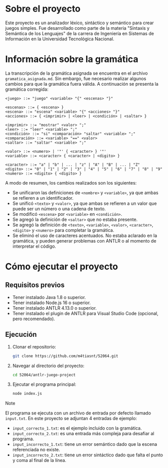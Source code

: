 # Sobre el proyecto

Este proyecto es un analizador léxico, sintáctico y semántico para crear juegos simples. Fue desarrollado como parte de la materia "Sintaxis y Semántica de los Lenguajes" de la carrera de Ingeniería en Sistemas de Información en la Universidad Tecnológica Nacional.

# Información sobre la gramática

La transcripción de la gramática asignada se encuentra en el archivo `gramatica_asignada.md`. Sin embargo, fue necesario realizar algunos cambios para que la gramática fuera válida. A continuación se presenta la gramática corregida:

```
<juego> ::= "juego" <variable> "{" <escenas> "}"

<escenas> ::= { <escena> }
<escena> ::= "escena" <variable> "{" <acciones> "}"
<acciones> ::= { <imprimir> | <leer> | <condición> | <saltar> }

<imprimir> ::= "mostrar" <valor> ";"
<leer> ::= "leer" <variable> ";"
<condición> ::= "si" <comparación> "saltar" <variable> ";" 
<comparación> ::= <variable> "==" <valor>
<saltar> ::= "saltar" <variable> ";"

<valor> ::= <numero> | '"' { <caracter> } '"' 
<variable> ::= <caracter> { <caracter> | <digito> } 

<caracter> ::= "a" | "b" | ... | "z" | "A" | "B" | ... | "Z"
<digito> ::= "0" | "1" | "2" | "3" | "4" | "5" | "6" | "7" | "8" | "9"
<numero> ::= <digito> { <digito> }

```

A modo de resumen, los cambios realizados son los siguientes:
- Se unificaron las definiciones de `<nombre>` y `<variable>`, ya que ambas se refieren a un identificador.
- Se unificó `<texto>` y `<valor>`, ya que ambas se refieren a un valor que puede ser un número o una cadena de texto.
- Se modificó `<escena>` por `<variable>` en `<condición>`. 
- Se agregó la definición de `<saltar>` que no estaba presente.
- Se agregó la definición de `<texto>`, `<variable>`, `<valor>`, `<caracter>`, `<digito>` y `<numero>` para completar la gramática.
- Se eliminó el uso de caracteres acentuados. No estaba aclarado en la gramática, y pueden generar problemas con ANTLR o al momento de interpretar el código.

# Cómo ejecutar el proyecto

## Requisitos previos

- Tener instalado Java 1.8 o superior.
- Tener instalado Node.js 16 o superior.
- Tener instalado ANTLR 4.13.0 o superior.
- Tener instalado el plugin de ANTLR para Visual Studio Code (opcional, pero recomendado).

## Ejecución

1. Clonar el repositorio:
   ```bash
   git clone https://github.com/m4tiasnt/52064.git
   ```
2. Navegar al directorio del proyecto:   
   ```bash
   cd 52064/antlr-juego-project
    ```
3. Ejecutar el programa principal:
   ```bash
   node index.js
   ```

> [!NOTE]
> El programa se ejecuta con un archivo de entrada por defecto llamado `input.txt`. En este proyecto se adjuntan 4 entradas de ejemplo:
>
> - `input_correcto_1.txt`: es el ejemplo incluido con la gramática.
> - `input_correcto_2.txt`: es una entrada más compleja para desafiar al programa.
> - `input_incorrecto_1.txt`: tiene un error semántico dado que la escena referenciada no existe. 
> - `input_incorrecto_2.txt`: tiene un error sintáctico dado que falta el punto y coma al final de la línea.